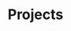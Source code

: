 ---
title: Projects
description: Academic and personal projects I have worked on.
image: '../../post/proc-gen-city/cover.png'

# Badge style
style:
    background: "#2a9d8f"
    color: "#fff"
---